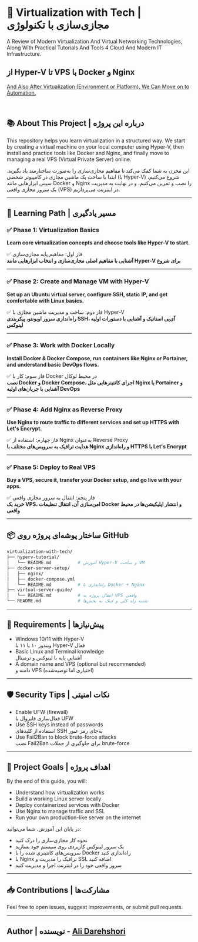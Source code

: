 # 🚀 Virtualization with Tech | مجازی‌سازی با تکنولوژی
A Review of Modern Virtualization And Virtual Networking Technologies, Along With Practical Tutorials And Tools 4 Cloud And Modern IT Infrastructure.


## از Hyper-V تا VPS با Docker و Nginx
[And Also After Virtualization (Environment or Platform), We Can Move on to Automation.](https://github.com/ali80da/automated-robotic-virtualization-in-the-virtual-world)

<br>

## 📚 About This Project | درباره این پروژه

This repository helps you learn virtualization in a structured way. We start by creating a virtual machine on your local computer using Hyper-V, then install and practice tools like Docker and Nginx, and finally move to managing a real VPS (Virtual Private Server) online.

این مخزن به شما کمک می‌کند تا مفاهیم مجازی‌سازی را به‌صورت ساختارمند یاد بگیرید. ابتدا با ساخت یک ماشین مجازی در کامپیوتر شخصی (با Hyper-V) شروع می‌کنیم، سپس ابزارهایی مانند Docker و Nginx را نصب و تمرین می‌کنیم، و در نهایت به مدیریت یک سرور مجازی واقعی (VPS) در اینترنت می‌پردازیم.

---

## 🧭 Learning Path | مسیر یادگیری

### ✅ Phase 1: Virtualization Basics  
**Learn core virtualization concepts and choose tools like Hyper-V to start.**

✅ فاز اول: مفاهیم پایه مجازی‌سازی  
**آشنایی با مفاهیم اصلی مجازی‌سازی و انتخاب ابزارهایی مانند Hyper-V برای شروع**

<!-- 📂 [`/hyperv-tutorial`](./hyperv-tutorial/) -->

---

### ✅ Phase 2: Create and Manage VM with Hyper-V  
**Set up an Ubuntu virtual server, configure SSH, static IP, and get comfortable with Linux basics.**

✅ فاز دوم: ساخت و مدیریت ماشین مجازی با Hyper-V  
**راه‌اندازی سرور اوبونتو، پیکربندی SSH، آی‌پی استاتیک و آشنایی با دستورات اولیه لینوکس**

---

### ✅ Phase 3: Work with Docker Locally  
**Install Docker & Docker Compose, run containers like Nginx or Portainer, and understand basic DevOps flows.**

✅ فاز سوم: کار با Docker در محیط لوکال  
**نصب Docker و Docker Compose، اجرای کانتینرهایی مثل Nginx یا Portainer و آشنایی با جریان‌های اولیه DevOps**

<!-- 📂 [`/docker-server-setup`](./docker-server-setup/) -->

---

### ✅ Phase 4: Add Nginx as Reverse Proxy  
**Use Nginx to route traffic to different services and set up HTTPS with Let's Encrypt.**

✅ فاز چهارم: استفاده از Nginx به‌عنوان Reverse Proxy  
**هدایت ترافیک به سرویس‌های مختلف با Nginx و راه‌اندازی HTTPS با Let's Encrypt**

---

### ✅ Phase 5: Deploy to Real VPS  
**Buy a VPS, secure it, transfer your Docker setup, and go live with your apps.**

✅ فاز پنجم: انتقال به سرور مجازی واقعی  
**خرید یک VPS، امن‌سازی آن، انتقال تنظیمات Docker و انتشار اپلیکیشن‌ها در محیط واقعی**

<!-- 📂 [`/vps-guide`](./vps-guide/) -->

---

## 📦 ساختار پوشه‌ای پروژه روی GitHub
```bash
virtualization-with-tech/
├── hyperv-tutorial/
│   └── README.md          # آموزش Hyper-V و ساخت VM
├── docker-server-setup/
│   ├── nginx/
│   ├── docker-compose.yml
│   └── README.md          # راه‌اندازی با Docker + Nginx
├── virtual-server-guide/
│   └── README.md          # انتقال پروژه به VPS واقعی
└── README.md              # نقشه راه کلی و لینک به بخش‌ها

```

---

## 🔧 Requirements | پیش‌نیازها

- Windows 10/11 with Hyper-V  
  ویندوز ۱۰ یا ۱۱ با Hyper-V فعال  
- Basic Linux and Terminal knowledge  
  آشنایی پایه با لینوکس و ترمینال  
- A domain name and VPS (optional but recommended)  
  دامنه و VPS (اختیاری اما توصیه‌شده)

---

## 🛡️ Security Tips | نکات امنیتی

- Enable UFW (firewall)  
  فعال‌سازی فایروال با UFW  
- Use SSH keys instead of passwords  
  استفاده از کلیدهای SSH به‌جای رمز عبور  
- Use Fail2Ban to block brute-force attacks  
  نصب Fail2Ban برای جلوگیری از حملات brute-force

---

## 🎯 Project Goals | اهداف پروژه

By the end of this guide, you will:
- Understand how virtualization works
- Build a working Linux server locally
- Deploy containerized services with Docker
- Use Nginx to manage traffic and SSL
- Run your own production-like server on the internet

در پایان این آموزش، شما می‌توانید:
- نحوه کار مجازی‌سازی را درک کنید  
- یک سرور لینوکس کاربردی روی سیستم خود بسازید  
- سرویس‌های کانتینری شده را با Docker راه‌اندازی کنید  
- با Nginx ترافیک را مدیریت و SSL اضافه کنید  
- سرور واقعی خود را در اینترنت اجرا و مدیریت کنید

---

## 📥 Contributions | مشارکت‌ها

Feel free to open issues, suggest improvements, or submit pull requests.  

---

## Author | نویسنده - [Ali Darehshori](https://github.com/ali80da)
